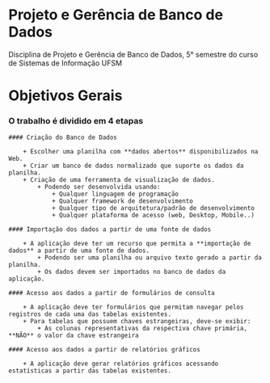# Projeto e Gerência de Banco de Dados
Disciplina de Projeto e Gerência de Banco de Dados, 5° semestre do curso de Sistemas de Informação UFSM

# Objetivos Gerais

### O trabalho é dividido em 4 etapas

	#### Criação do Banco de Dados
	
		+ Escolher uma planilha com **dados abertos** disponibilizados na Web.
		+ Criar um banco de dados normalizado que suporte os dados da planilha.
		+ Criação de uma ferramenta de visualização de dados.
			+ Podendo ser desenvolvida usando:
				+ Qualquer linguagem de programação
				+ Qualquer framework de desenvolvimento
				+ Qualquer tipo de arquitetura/padrão de desenvolvimento
				+ Qualquer plataforma de acesso (web, Desktop, Mobile..)
				
	#### Importação dos dados a partir de uma fonte de dados
	
		+ A aplicação deve ter um recurso que permita a **importação de dados** a partir de uma fonte de dados.
			+ Podendo ser uma planilha ou arquivo texto gerado a partir da planilha.
			+ Os dados devem ser importados no banco de dados da aplicação.
	
	#### Acesso aos dados a partir de formulários de consulta
	
		+ A aplicação deve ter formulários que permitam navegar pelos registros de cada uma das tabelas existentes.
		+ Para tabelas que possuem chaves estrangeiras, deve-se exibir:
			+ As colunas representativas da respectiva chave primária, **NÃO** o valor da chave estrangeira
	
	#### Acesso aos dados a partir de relatórios gráficos
	
		+ A aplicação deve gerar relatórios gráficos acessando estatísticas a partir das tabelas existentes.
	
